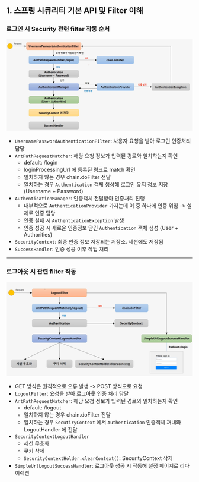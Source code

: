 ## 1. 스프링 시큐리티 기본 API 및 Filter 이해


### 로그인 시 Security 관련 filter 작동 순서
![img.png](img/img.png)

- `UsernamePasswordAuthenticationFilter`: 사용자 요청을 받아 로그인 인증처리 담당
- `AntPathRequestMatcher`: 해당 요청 정보가 입력된 경로와 일치하는지 확인
  - default: /login
  - loginProcessingUrl 에 등록된 링크로 match 확인
  - 일치하지 않는 경우 chain.doFilter 전달
  - 일치하는 경우 `Authentication` 객체 생성해 로그인 유저 정보 저장 (Username + Password)
- `AuthenticationManager`: 인증객체 전달받아 인증처리 진행
  - 내부적으로 `AuthenticationProvider` 가지는데 이 중 하나에 인증 위임 -> 실제로 인증 담당
  - 인증 실패 시 `AuthenticationException` 발생
  - 인증 성공 시 새로운 인증정보 담긴 `Authentication` 객체 생성 (User + Authorities)
- `SecurityContext`: 최종 인증 정보 저장되는 저장소. 세션에도 저장됨
- `SuccessHandler`: 인증 성공 이후 작업 처리


---


### 로그아웃 시 관련 filter 작동
![img_1.png](img/img_1.png)

- GET 방식은 원칙적으로 오류 발생 -> POST 방식으로 요청
- `LogoutFilter`: 요청을 받아 로그아웃 인증 처리 담달
- `AntPathRequestMatcher`: 해당 요청 정보가 입력된 경로와 일치하는지 확인
  - default: /logout
  - 일치하지 않는 경우 chain.doFilter 전달
  - 일치하는 경우 `SecutiryContext` 에서 `Authentication` 인증객체 꺼내와 LogoutHandler 에 전달
- `SecurityContextLogoutHandler`
  - 세션 무효화
  - 쿠키 삭제
  - `SecurityContextHolder.clearContext()`: SecurityContext 삭제
- `SimpleUrlLogoutSuccessHandler`: 로그아웃 성공 시 작동해 설정 페이지로 리다이렉션
